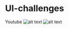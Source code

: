 # UI-challenges
Youtube
![alt text](https://github.com/hossamibrahim2020/UI-challenges/blob/master/images/0.jpg)
![alt text](https://github.com/hossamibrahim2020/UI-challenges/blob/master/images/1.png)
